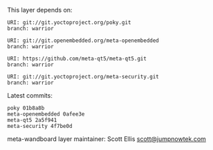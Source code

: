 This layer depends on:

    URI: git://git.yoctoproject.org/poky.git
    branch: warrior

    URI: git://git.openembedded.org/meta-openembedded
    branch: warrior

    URI: https://github.com/meta-qt5/meta-qt5.git
    branch: warrior

    URI: git://git.yoctoproject.org/meta-security.git
    branch: warrior

Latest commits:

    poky 01b8a8b
    meta-openembedded 0afee3e
    meta-qt5 2a5f941
    meta-security 4f7be0d

meta-wandboard layer maintainer: Scott Ellis <scott@jumpnowtek.com>
